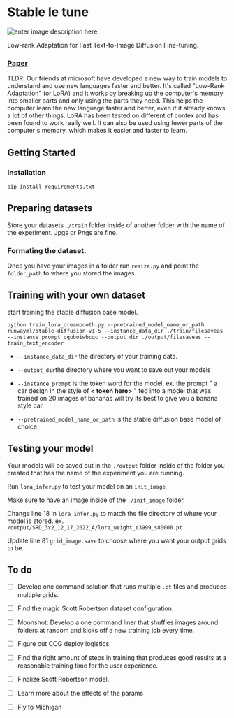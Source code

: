 # Stable le tune
![enter image description here](https://i.ibb.co/N1tgkn2/Group-445.png)
 
 Low-rank Adaptation for Fast Text-to-Image Diffusion Fine-tuning.
 
 ### [Paper](https://arxiv.org/abs/2106.09685)
 
TLDR: Our friends at microsoft have developed a new way to train models to understand and use new languages faster and better. It's called "Low-Rank Adaptation" (or LoRA) and it works by breaking up the computer's memory into smaller parts and only using the parts they need. This helps the computer learn the new language faster and better, even if it already knows a lot of other things. LoRA has been tested on different of contex and has been found to work really well. It can also be used using fewer parts of the computer's memory, which makes it easier and faster to learn.




##  Getting Started

### Installation

`pip install requirements.txt`

##  Preparing datasets

Store your datasets `./train` folder inside of another folder with the name of the experiment. Jpgs or Pngs are fine. 
### Formating the dataset.
Once you have your images in a folder run `resize.py` and point the `folder_path` to where you stored the images.

## Training with your own dataset
start training the stable diffusion base model.
 
`python train_lora_dreambooth.py --pretrained_model_name_or_path runwayml/stable-diffusion-v1-5 --instance_data_dir ./train/filesaveas --instance_prompt oquboiwbcqc --output_dir ./output/filesaveas --train_text_encoder`

 - `--instance_data_dir`  the directory of your training data.



 - `--output_dir`the directory where you want to save out your models
 - `--instance_prompt` is the token word for the model.
ex. the prompt " a car design in the style of **< token here>** "  fed into a model that was trained on 20 images of bananas will try its best to give you a banana style car.
 - `--pretrained_model_name_or_path` is the stable diffusion base model
   of choice.
   
## Testing your model
Your models will be saved out in the `./output` folder inside of the folder you created that has the name of the experiment you are running.

Run `lora_infer.py` to test your model on an `init_image`

Make sure to have an image inside of the `./init_image` folder.

 Change line 18 in `lora_infer.py` to match the file directory of where your model is stored. ex. `/output/SRD_3x2_12_17_2022_A/lora_weight_e3999_s80000.pt`

Update line 81 `grid_image.save` to choose where you want your output grids to be.

## To do

 - [ ] Develop one command solution that runs multiple `.pt` files and produces multiple grids.
 - [ ] Find the magic Scott Robertson dataset configuration.
 - [ ] Moonshot: Develop a one command liner that shuffles images around folders at random and kicks off a new training job every time.
 - [ ] Figure out COG deploy logistics.
 - [ ] Find the right amount of steps in training that produces good results at a reasonable training time for the user experience.
 - [ ] Finalize Scott Robertson model.
 - [ ] Learn more about the effects of the params
 - [ ] Fly to Michigan

	